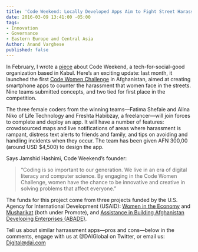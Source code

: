 ```yaml
---
title: 'Code Weekend: Locally Developed Apps Aim to Fight Street Harassment'
date: 2016-03-09 13:41:00 -05:00
tags:
- Innovation
- Governance
- Eastern Europe and Central Asia
Author: Anand Varghese
published: false
---
```


In February, I wrote a [piece](https://dai-global-digital.com/sowing-the-seeds-of-a-tech-for-social-good-ecosystem-in-afghanistan.html) about Code Weekend, a tech-for-social-good organization based in Kabul. Here’s an exciting update: last month, it launched the first [Code Women Challenge](http://challenge.codeweekend.af/register.php) in Afghanistan, aimed at creating smartphone apps to counter the harassment that women face in the streets. Nine teams submitted concepts, and two tied for first place in the competition.

<!--more-->

The three female coders from the winning teams—Fatima Shefaie and Alina Niko of Life Technology and Freshta Habibzay, a freelancer—will join forces to complete and deploy an app. It will have a number of features: crowdsourced maps and live notifications of areas where harassment is rampant, distress text alerts to friends and family, and tips on avoiding and handling incidents when they occur. The team has been given AFN 300,00 (around USD $4,500) to design the app.

Says Jamshid Hashimi, Code Weekend’s founder:

> “Coding is so important to our generation. We live in an era of digital literacy and computer science. By engaging in the Code Women Challenge, women have the chance to be innovative and creative in solving problems that affect everyone.”

The funds for this project come from three projects funded by the U.S. Agency for International Development (USAID): [Women in the Economy](http://dai.com/our-work/projects/afghanistan%E2%80%94women-economy-wie) and [Musharikat](http://dai.com/our-work/projects/afghanistan%E2%80%94musharikat) (both under Promote), and [Assistance in Building Afghanistan Developing Enterprises (ABADE)](http://dai.com/our-work/projects/afghanistan%E2%80%94assistance-building-afghanistan-development-enterprise-abade).

Tell us about similar harrassment apps—pros and cons—below in the comments, engage with us at @DAIGlobal on Twitter, or email us: Digital@dai.com
